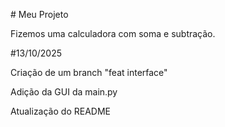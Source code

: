 \# Meu Projeto

Fizemos uma calculadora com soma e subtração.



\#13/10/2025

Criação de um branch "feat interface"

Adição da GUI da main.py

Atualização do README

